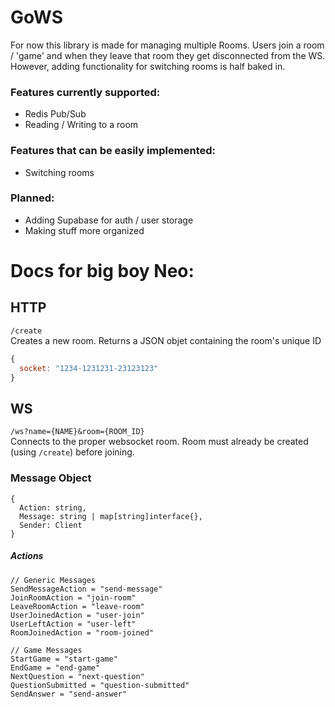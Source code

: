 # GoWS

For now this library is made for managing multiple Rooms. Users join a room / 'game' and when they leave that room they get disconnected from the WS. However, adding functionality for switching rooms is half baked in.

### Features currently supported:
- Redis Pub/Sub
- Reading / Writing to a room

### Features that can be easily implemented:
- Switching rooms

### Planned:
- Adding Supabase for auth / user storage
- Making stuff more organized

# Docs for big boy Neo:

## HTTP

`/create`  
Creates a new room. Returns a JSON objet containing the room's unique ID
```js
{
  socket: "1234-1231231-23123123"
}
```

## WS

`/ws?name={NAME}&room={ROOM_ID}`  
Connects to the proper websocket room. Room must already be created (using `/create`) before joining.

### Message Object
```
{
  Action: string,
  Message: string | map[string]interface{},
  Sender: Client
}
```

##### Actions
```
// Generic Messages
SendMessageAction = "send-message"
JoinRoomAction = "join-room"
LeaveRoomAction = "leave-room"
UserJoinedAction = "user-join"
UserLeftAction = "user-left"
RoomJoinedAction = "room-joined"

// Game Messages
StartGame = "start-game"
EndGame = "end-game"
NextQuestion = "next-question"
QuestionSubmitted = "question-submitted"
SendAnswer = "send-answer"
```
  
